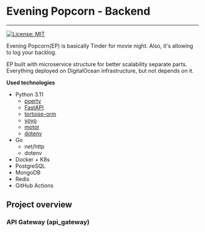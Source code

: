 # Evening Popcorn - Backend

---
[![License: MIT](https://img.shields.io/badge/License-MIT-yellow.svg)](https://opensource.org/licenses/MIT)

Evening Popcorn(EP) is basically Tinder for movie night. Also, it's allowing to log your backlog.

EP built with microservice structure for better scalability separate parts. 
Everything deployed on DigitalOcean infrastructure, but not depends on it.

**Used technologies**
- Python 3.11
  - [poerty](https://python-poetry.org) 
  - [FastAPI](https://fastapi.tiangolo.com)
  - [tortoise-orm](https://tortoise.github.io)
  - [yoyo](https://ollycope.com/software/yoyo/latest/)
  - [motor](https://motor.readthedocs.io/en/stable/)
  - [dotenv](https://github.com/theskumar/python-dotenv)
- Go
  - net/http
  - dotenv
- Docker + K8s
- PostgreSQL
- MongoDB
- Redis
- GitHub Actions

## Project overview

### API Gateway (api_gateway)